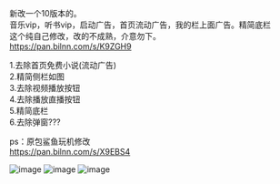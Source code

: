 新改一个10版本的。<br>
音乐vip，听书vip，启动广告，首页流动广告，我的栏上面广告。精简底栏<br>
这个纯自己修改，改的不成熟，介意勿下。<br>
https://pan.bilnn.com/s/K9ZGH9



1.去除首页免费小说(流动广告)<br>
2.精简侧栏如图<br>
3.去除视频播放按钮<br>
4.去除播放直播按钮<br>
5.精简底栏<br>
6.去除弹窗???

ps：原包鲨鱼玩机修改<br>
https://pan.bilnn.com/s/X9EBS4<br>



  ![image](https://github.com/CAOTXdidiao/software/blob/main/%23/IMG_20220422_164017.jpg)
  ![image](https://github.com/CAOTXdidiao/software/blob/main/%23/IMG_20220422_165518.jpg)
  ![image](https://github.com/CAOTXdidiao/software/blob/main/%23/IMG_20220422_165126.jpg)
